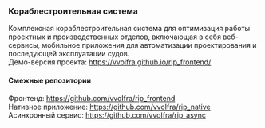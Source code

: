 ### Кораблестроительная система
Комплексная кораблестроительная система для оптимизация работы проектных и производственных отделов, включающая в себя веб-сервисы, мобильное приложения для автоматизации проектирования и последующей эксплуатации судов. <br>
Демо-версия проекта: https://vvoifra.github.io/rip_frontend/
#### Смежные репозитории
Фронтенд: https://github.com/vvoIfra/rip_frontend <br>
Нативное приложение: https://github.com/vvoIfra/rip_native <br>
Асинхронный сервис: https://github.com/vvoIfra/rip_async
